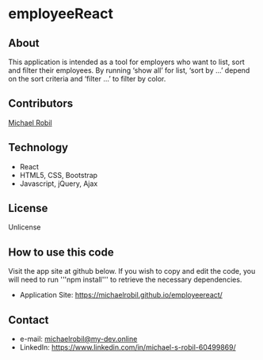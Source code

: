 # employeeReact

## About
This application is intended as a tool for employers who want to list, sort and filter their employees.
By running ‘show all’ for list, ‘sort by ...’ depend on the sort criteria and ‘filter ...’ to filter by color. 

## Contributors
[Michael Robil](https://github.com/michaelrobil)

## Technology
- React
- HTML5, CSS, Bootstrap
- Javascript, jQuery, Ajax

## License
Unlicense

## How to use this code
Visit the app site at github below. If you wish to copy and edit the code, you will need to run '''npm install''' to retrieve the necessary dependencies.
- Application Site: https://michaelrobil.github.io/employeereact/

## Contact

- e-mail: michaelrobil@my-dev.online
- LinkedIn: https://www.linkedin.com/in/michael-s-robil-60499869/



